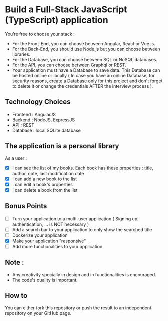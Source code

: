 # Build a Full-Stack JavaScript (TypeScript) application
You’re free to choose your stack : 
- For the Front-End, you can choose between Angular, React or Vue.js.
- For the Back-End, you should use Node.js but you can choose between libraries.
- For the Database, you can choose between SQL or NoSQL databases. 
- For the API, you can choose between Graphql or REST.
- Your application must have a Database to save data. This Database can be hosted online or locally ( In case you have an online Database, for security reasons, create a Database only for this project and don't forget to delete it or change the credentials AFTER the interview process ).
## Technology Choices 

- Frontend : AngularJS
- Backend : NodeJS, ExpressJS
- API : REST
- Database : local SQLite database

## The application is a personal library

As a user :

- [x] I can see the list of my books. Each book has these properties : title, author, note, last modification date 
- [x] I can add a new book to the list
- [x] I can edit a book's properties
- [x] I can delete a book from the list

## Bonus Points
- [ ] Turn your application to a multi-user application ( Signing up, authentication, ... is NOT necessary ) 
- [ ] Add a search bar to your application to only show the searched title
- [ ] Dockerize your application
- [x] Make your application "responsive"
- [ ] Add more functionalities to your application

## Note :

- Any creativity specially in design and in functionalities is encouraged.
- The code's quality is important.

## How to
You can either fork this repository or push the result to an independent repository on your GitHub page.
